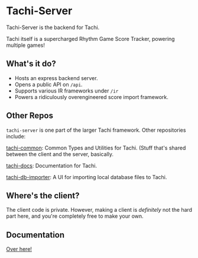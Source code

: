 # Tachi-Server

Tachi-Server is the backend for Tachi.

Tachi itself is a supercharged Rhythm Game Score Tracker, powering multiple games!

## What's it do?

- Hosts an express backend server.
- Opens a public API on `/api`.
- Supports various IR frameworks under `/ir`
- Powers a ridiculously overengineered score import framework.

## Other Repos

`tachi-server` is one part of the larger Tachi framework. Other repositories include:

[tachi-common](https://github.com/zkldi/tachi-common): Common Types and Utilities for Tachi. (Stuff that's shared between the client and the server, basically.

[tachi-docs](https://github.com/zkldi/tachi-docs): Documentation for Tachi.

[tachi-db-importer](https://github.com/zkldi/tachi-db-importer): A UI for importing local database files to Tachi.

## Where's the client?

The client code is private. However, making a client is *definitely* not the hard part here, and you're completely free to make your own.

## Documentation

[Over here!](https://tachi.rtfd.io)
